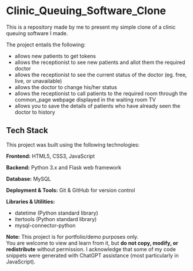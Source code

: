 # Clinic_Queuing_Software_Clone

This is a repository made by me to present my simple clone of a clinic queuing software I made.

The project entails the following:
- allows new patients to get tokens
- allows the receptionist to see new patients and allot them the required doctor
- allows the receptionist to see the current status of the doctor (eg. free, live, or unavailable)
- allows the doctor to change his/her status
- allows the receptionist to call patients to the required room through the common_page webpage displayed in the waiting room TV
- allows you to save the details of patients who have already seen the doctor to history

## Tech Stack

This project was built using the following technologies:

**Frontend:** HTML5, CSS3, JavaScript 

**Backend:** Python 3.x and Flask web framework

**Database:** MySQL

**Deployment & Tools:** Git & GitHub for version control  

**Libraries & Utilities:**  
- datetime (Python standard library)  
- itertools (Python standard library)  
- mysql-connector-python


**Note:** This project is for portfolio/demo purposes only.  
You are welcome to view and learn from it, but **do not copy, modify, or redistribute** without permission.
I acknowledge that some of my code snippets were generated with ChatGPT assistance (most particularly in JavaScript).
